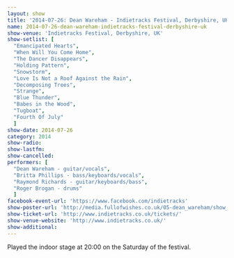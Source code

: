 ```yaml
---
layout: show
title: '2014-07-26: Dean Wareham - Indietracks Festival, Derbyshire, UK'
name: 2014-07-26-dean-wareham-indietracks-festival-derbyshire-uk
show-venue: 'Indietracks Festival, Derbyshire, UK'
show-setlist: [
  "Emancipated Hearts",
  "When Will You Come Home",
  "The Dancer Disappears",
  "Holding Pattern",
  "Snowstorm",
  "Love Is Not a Roof Against the Rain",
  "Decomposing Trees",
  "Strange",
  "Blue Thunder",
  "Babes in the Wood",
  "Tugboat",
  "Fourth Of July"
  ]
show-date: 2014-07-26
category: 2014
show-radio: 
show-lastfm: 
show-cancelled: 
performers: [
  "Dean Wareham - guitar/vocals",
  "Britta Phillips - bass/keyboards/vocals",
  "Raymond Richards - guitar/keyboards/bass",
  "Roger Brogan - drums"
  ]
facebook-event-url: 'https://www.facebook.com/indietracks'
show-poster-url: 'http://media.fullofwishes.co.uk/05-dean_wareham/show_assets/2014-07-26/indietracks-2014.jpg'
show-ticket-url: 'http://www.indietracks.co.uk/tickets/'
show-venue-website: 'http://www.indietracks.co.uk/'
show-additional: 
---
```

Played the indoor stage at 20:00 on the Saturday of the festival.